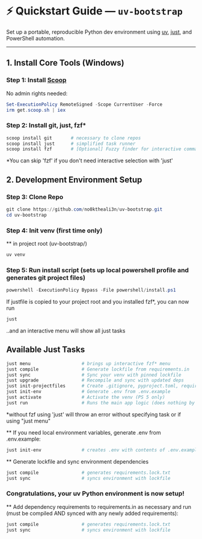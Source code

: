 # ⚡️ Quickstart Guide — `uv-bootstrap`

Set up a portable, reproducible Python dev environment using [uv](https://github.com/astral-sh/uv), [just](https://github.com/casey/just), and PowerShell automation.

---

## 1. Install Core Tools (Windows)

### Step 1: Install [Scoop](https://scoop.sh)

No admin rights needed:

```powershell
Set-ExecutionPolicy RemoteSigned -Scope CurrentUser -Force
irm get.scoop.sh | iex
```

### Step 2:  Install git, just, fzf*

```powershell
scoop install git       # necessary to clone repos
scoop install just      # simplified task runner
scoop install fzf       # [Optional] Fuzzy finder for interactive command selections
```
*You can skip 'fzf' if you don't need interactive selection with 'just'

## 2. Development Environment Setup

### Step 3:  Clone Repo

```powershell
git clone https://github.com/no0ktheali3n/uv-bootstrap.git
cd uv-bootstrap
```

### Step 4: Init venv (first time only)

** in project root (uv-bootstrap/)
```powershell
uv venv
```

### Step 5: Run install script (sets up local powershell profile and generates git project files)

```powershell
powershell -ExecutionPolicy Bypass -File powershell/install.ps1
```

If justfile is copied to your project root and you installed fzf*, you can now run

```powershell
just
```
..and an interactive menu will show all just tasks

## Available Just Tasks
```powershell
just menu                   # brings up interactive fzf* menu
just compile                # Generate lockfile from requirements.in
just sync                   # Sync your venv with pinned lockfile
just upgrade                # Recompile and sync with updated deps
just init-projectfiles      # Create .gitignore, pyproject.toml, requirements.in, .env.example README.md
just init-env               # Generate .env from .env.example
just activate               # Activate the venv (PS 5 only)
just run                    # Runs the main app logic (does nothing by default, will throw error)
```
*without fzf using 'just' will throw an error without specifying task or if using "just menu"


** If you need local environment variables, generate .env from .env.example:
```powershell
just init-env               # creates .env with contents of .env.example
```

** Generate lockfile and sync environment dependencies
```powershell
just compile                # generates requirements.lock.txt
just sync                   # syncs environment with lockfile
```

### Congratulations, your uv Python environment is now setup!

** Add dependency requirements to requirements.in as necessary and run (must be compiled AND synced with any newly added requirements):
```powershell
just compile                # generates requirements.lock.txt
just sync                   # syncs environment with lockfile
```